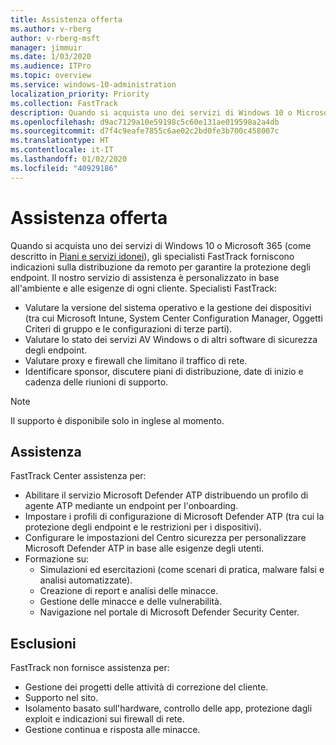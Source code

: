 ```yaml
---
title: Assistenza offerta
ms.author: v-rberg
author: v-rberg-msft
manager: jimmuir
ms.date: 1/03/2020
ms.audience: ITPro
ms.topic: overview
ms.service: windows-10-administration
localization_priority: Priority
ms.collection: FastTrack
description: Quando si acquista uno dei servizi di Windows 10 o Microsoft 365, gli specialisti FastTrack forniscono indicazioni sulla distribuzione da remoto per garantire la protezione degli endpoint. Il nostro servizio di assistenza è personalizzato in base all'ambiente e alle esigenze di ogni cliente.
ms.openlocfilehash: d9ac7129a10e59198c5c60e131ae019598a2a4db
ms.sourcegitcommit: d7f4c9eafe7855c6ae02c2bd0fe3b700c458007c
ms.translationtype: HT
ms.contentlocale: it-IT
ms.lasthandoff: 01/02/2020
ms.locfileid: "40929186"
---
```

# <a name="assistance-offered"></a>Assistenza offerta  

Quando si acquista uno dei servizi di Windows 10 o Microsoft 365 (come descritto in [Piani e servizi idonei](M365-eligible-services-and-plans.md)), gli specialisti FastTrack forniscono indicazioni sulla distribuzione da remoto per garantire la protezione degli endpoint. Il nostro servizio di assistenza è personalizzato in base all'ambiente e alle esigenze di ogni cliente. Specialisti FastTrack:
- Valutare la versione del sistema operativo e la gestione dei dispositivi (tra cui Microsoft Intune, System Center Configuration Manager, Oggetti Criteri di gruppo e le configurazioni di terze parti).
- Valutare lo stato dei servizi AV Windows o di altri software di sicurezza degli endpoint.
- Valutare proxy e firewall che limitano il traffico di rete.
- Identificare sponsor, discutere piani di distribuzione, date di inizio e cadenza delle riunioni di supporto.

> [!NOTE]
> Il supporto è disponibile solo in inglese al momento. 

## <a name="assistance"></a>Assistenza

FastTrack Center assistenza per:
- Abilitare il servizio Microsoft Defender ATP distribuendo un profilo di agente ATP mediante un endpoint per l'onboarding.
- Impostare i profili di configurazione di Microsoft Defender ATP (tra cui la protezione degli endpoint e le restrizioni per i dispositivi).
- Configurare le impostazioni del Centro sicurezza per personalizzare Microsoft Defender ATP in base alle esigenze degli utenti.
- Formazione su:
    - Simulazioni ed esercitazioni (come scenari di pratica, malware falsi e analisi automatizzate).
    - Creazione di report e analisi delle minacce.
    - Gestione delle minacce e delle vulnerabilità.
    - Navigazione nel portale di Microsoft Defender Security Center.

## <a name="out-of-scope"></a>Esclusioni

FastTrack non fornisce assistenza per:
- Gestione dei progetti delle attività di correzione del cliente.
- Supporto nel sito.
- Isolamento basato sull'hardware, controllo delle app, protezione dagli exploit e indicazioni sui firewall di rete.
- Gestione continua e risposta alle minacce.

